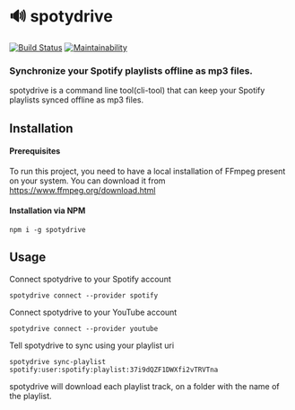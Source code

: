 # :loud_sound: spotydrive

[![Build Status](https://travis-ci.org/emersonsoares/spotydrive.svg?branch=master)](https://travis-ci.org/emersonsoares/spotydrive)
[![Maintainability](https://api.codeclimate.com/v1/badges/9787c59674c2d58cbebe/maintainability)](https://codeclimate.com/github/emersonsoares/spotydrive/maintainability)

### Synchronize your Spotify playlists offline as mp3 files.

spotydrive is a command line tool(cli-tool) that can keep your Spotify playlists synced offline as mp3 files.

## Installation

#### Prerequisites

To run this project, you need to have a local installation of FFmpeg present on your system. You can download it from https://www.ffmpeg.org/download.html

#### Installation via NPM

```console
npm i -g spotydrive
```

## Usage

Connect spotydrive to your Spotify account

```console
spotydrive connect --provider spotify
```

Connect spotydrive to your YouTube account

```console
spotydrive connect --provider youtube
```

Tell spotydrive to sync using your playlist uri

```console
spotydrive sync-playlist spotify:user:spotify:playlist:37i9dQZF1DWXfi2vTRVTna
```

spotydrive will download each playlist track, on a folder with the name of the playlist.
